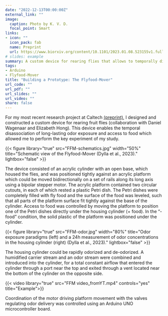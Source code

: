 ```yaml
---
date: "2022-12-13T00:00:00Z"
external_link: ""
image:
  caption: Photo by K. V. D.
  focal_point: Smart
links:
- icon: ""
  icon_pack: fab
  name: Preprint
  url: https://www.biorxiv.org/content/10.1101/2023.01.08.523155v1.full.pdf
# slides: example
summary: A custom device for rearing flies that allows to temporally disassociate chronic exposure to a specific odor from the presence of food.
tags: 
- Arduino
- Flyfood-Mover
title: "Building a Prototype: The Flyfood-Mover"
url_code: ""
url_pdf: ""
url_slides: ""
url_video: ""
share: false
---
```


For my most recent research project at Caltech [(preprint)](https://www.biorxiv.org/content/10.1101/2023.01.08.523155v1), I designed and constructed a custom device for rearing fruit flies (collaboration with Daniel Wagenaar and Elizabeth Hong). This device enables the temporal disassociation of long-lasting odor exposure and access to food which allowed me to perform the key experiment of my study.

{{< figure library="true" src="FFM-schematics.jpg" width="50%" title="Schematic view of the Flyfood-Mover (Dylla et al., 2023)." lightbox="false" >}}

The device consisted of an acrylic cylinder with an open base, which housed the flies, and was positioned tightly against an acrylic platform which could be moved bidirectionally on a set of rails along its long axis using a bipolar stepper motor. The acrylic platform contained two circular cutouts, in each of which rested a plastic Petri dish. The Petri dishes were completely filled with fly food and the surface of the food was leveled, such that all parts of the platform surface fit tightly against the base of the cylinder. Access to food was controlled by moving the platform to position one of the Petri dishes directly under the housing cylinder (+ food). In the “- food” condition, the solid plastic of the platform was positioned under the cylinder.

{{< figure library="true" src="FFM-odor.jpg" width="80%" title="Odor exposure paradigms (left) and a 24h measurement of odor concentrations in the housing cylinder (right) (Dylla et al., 2023)." lightbox="false" >}}

The housing cylinder could be rapidly odorized and de-odorized. A humidified carrier stream and an odor stream were combined and introduced into the cylinder, for a total constant airflow that entered the cylinder through a port near the top and exited through a vent located near the bottom of the cylinder on the opposite side. 

{{< video library="true" src="FFM video_fromYT.mp4" controls="yes" title="Example">}}

Coordination of the motor driving platform movement with the valves regulating odor delivery was controlled using an Arduino UNO microcontroller board. 
